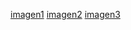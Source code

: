
[imagen1](https://github.com/She-Ly/ccd/blob/46083a4638e4e7d6d279434b072599b235360d74/image/imagen1.jpg)
[imagen2](https://github.com/She-Ly/ccd/blob/46083a4638e4e7d6d279434b072599b235360d74/image/imagen2.jpg)
[imagen3](https://github.com/She-Ly/ccd/blob/46083a4638e4e7d6d279434b072599b235360d74/image/imagen3.jpg)
